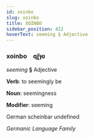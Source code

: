 ```yaml
---
id: xoinbo
slug: xoinbo
title: XOİNBO
sidebar_position: 422
hoverText: seeming § Adjective
---
```


### xoinbo&emsp;<span kind="abugida">ɋɽ̃ɟʋ</span>

*seeming* **§** Adjective

**Verb**: to seemingly be

**Noun**: seemingness

**Modifier**: seeming

German scheinbar undefined

*Germanic Language Family*